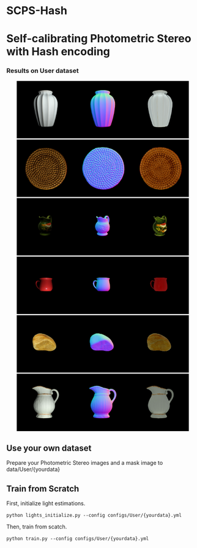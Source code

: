 # SCPS-Hash
# Self-calibrating Photometric Stereo with Hash encoding

### Results on User dataset
<p align="center">
    <img src='runs/User/bottle/rgb.png' height="150"><img src='runs/User/bottle/normals.png' height="150"><img src='runs/User/bottle/diffuse.png' height="150">
    <img src='runs/User/coaster/rgb.png' height="150"><img src='runs/User/coaster/normals.png' height="150"><img src='runs/User/coaster/diffuse.png' height="150">
    <img src='runs/User/gbottle/rgb.png' height="150"><img src='runs/User/gbottle/normals.png' height="150"><img src='runs/User/gbottle/diffuse.png' height="150">
    <img src='runs/User/mug/rgb.png' height="150"><img src='runs/User/mug/normals.png' height="150"><img src='runs/User/mug/diffuse.png' height="150">
    <img src='runs/User/stone/rgb.png' height="150"><img src='runs/User/stone/normals.png' height="150"><img src='runs/User/stone/diffuse.png' height="150">
    <img src='runs/User/wbottle/rgb.png' height="150"><img src='runs/User/wbottle/normals.png' height="150"><img src='runs/User/wbottle/diffuse.png' height="150">
</p>

## Use your own dataset
Prepare your Photometric Stereo images and a mask image to data/User/{yourdata}

## Train from Scratch
First, initialize light estimations.
```
python lights_initialize.py --config configs/User/{yourdata}.yml
```

Then, train from scatch.
```
python train.py --config configs/User/{yourdata}.yml
```
